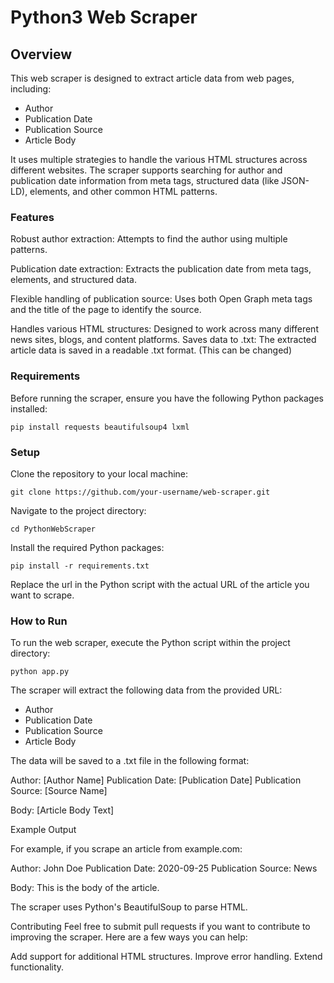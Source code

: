 # Python3 Web Scraper

## Overview
This web scraper is designed to extract article data from web pages, including:

- Author
- Publication Date
- Publication Source
- Article Body

It uses multiple strategies to handle the various HTML structures across different websites. The scraper supports searching for author and publication date information from meta tags, structured data (like JSON-LD), <time> elements, and other common HTML patterns.

### Features
Robust author extraction: Attempts to find the author using multiple patterns.

Publication date extraction: Extracts the publication date from meta tags, <time> elements, and structured data.

Flexible handling of publication source: Uses both Open Graph meta tags and the title of the page to identify the source.

Handles various HTML structures: Designed to work across many different news sites, blogs, and content platforms.
Saves data to .txt: The extracted article data is saved in a readable .txt format. (This can be changed)

### Requirements
Before running the scraper, ensure you have the following Python packages installed:

```pip install requests beautifulsoup4 lxml```


### Setup
Clone the repository to your local machine:

```git clone https://github.com/your-username/web-scraper.git```


Navigate to the project directory:

```cd PythonWebScraper```

Install the required Python packages:

```pip install -r requirements.txt```


Replace the url in the Python script with the actual URL of the article you want to scrape.



### How to Run
To run the web scraper, execute the Python script within the project directory:

```python app.py```


The scraper will extract the following data from the provided URL:

- Author
- Publication Date
- Publication Source
- Article Body

The data will be saved to a .txt file in the following format:

Author: [Author Name]
Publication Date: [Publication Date]
Publication Source: [Source Name]

Body:
[Article Body Text]

Example Output

For example, if you scrape an article from example.com:


Author: John Doe
Publication Date: 2020-09-25
Publication Source: News

Body:
This is the body of the article.

The scraper uses Python's BeautifulSoup to parse HTML.


Contributing
Feel free to submit pull requests if you want to contribute to improving the scraper. Here are a few ways you can help:

Add support for additional HTML structures.
Improve error handling.
Extend functionality.
